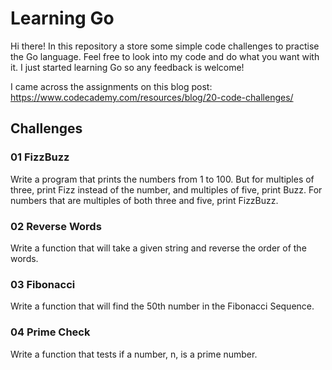 # Learning Go

Hi there! In this repository a store some simple code challenges to practise the Go language. Feel free to look into my code and do what you want with it. I just started learning Go so any feedback is welcome!

I came across the assignments on this blog post: https://www.codecademy.com/resources/blog/20-code-challenges/

## Challenges

### 01 FizzBuzz

Write a program that prints the numbers from 1 to 100. But for multiples of
three, print Fizz instead of the number, and multiples of five, print Buzz.
For numbers that are multiples of both three and five, print FizzBuzz.

### 02 Reverse Words

Write a function that will take a given string and reverse the order of the words.

### 03 Fibonacci

Write a function that will find the 50th number in the Fibonacci Sequence.

### 04 Prime Check

Write a function that tests if a number, n, is a prime number.
